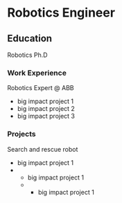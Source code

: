 # Robotics Engineer
## Education 
Robotics Ph.D

### Work Experience
Robotics Expert @ ABB
- big impact project 1
- big impact project 2
- big impact project 3
### Projects 
Search and rescue robot

- big impact project 1
- - big impact project 1
  - - big impact project 1
